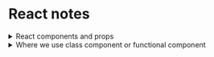 # React notes
<details>
 <summary>React components and props</summary>
 <br>

 - components হল react এর কোন একটা পুরো `function()` টাই হল react এর একটা component,
 এবং সেই function টা যা return করে তাই হলো এক একটা element।
 - যেকোন component একটা **react element** return করবে। react er মধ্যে যদি ```jsx <Button />``` একটা element দেওয়া হয় তাহলে react খুজবে `Button` নামে কোন `function` আছে কি না ? তখন সেই `fuction এ যা return করা আছে তাকে react এর 
 element হিসাবে দেখাবে। 
 - `<button height={a}/>` এটা যদি normal HTML element এর মত হতো তাহলে এটাতে আমরা paramiter দিতে পারতাম না, এটা যেহুতু একটা valid javaScript `function()` এজন্য আমরা এটাতে paramiter use করতে পারব এটাই react component এর power
 এই `height={a}` paramiter হিসাবে component থেকে element এ যেকোন কিছু পাস করতে পারি।
 - component have two syntax `1 class component` and `2 functional component`
 - why we use class component? because class component is a stateful component যদিও state management `useSate()` hook এর মাধ্যমে হয়। এটাই react এর recomanded way কিন্তু পুরোন application এ কাজ করতে গেলে এটা প্রয়জন আছে তাই class component শেখা জরুরী এটা শিখলে react er core syntex বোঝা যাবে।

 **Example**
 `Button.jsx`
 ```jsx
//  যেহুতু myclass Object হিসাবে এখানে এসেছে তাই object destructure করে নিতে হবে তাই একে {} এইরকম 
// block er মধ্যে রাখতে হবে
 const Button = ({myclass}) => {
    // now we can use {myclass} anywhere
    return (
        <div>
            <button className={myclass}>modal btn</button><br />
        </div>
    );
};

export default Button;
```

 **Example**
 `app.jsx`
 ```jsx
 import Button from "component/Button"
 const app = () => {
    return (
        <div>
        // we con recive this button attributes as button component (paramiter) 
        // becouse button component is a valid javaScript function
        // এখানে যা attributes pass করা হবে তাই চলে যাবে Button component er (paramiter) হিসাবে Object আকারে
           <Button myclass={"mb-5 text-white"}>
        </div>
    );
};

export default app;
```


</details>
<details>
<summary>Where we use class component or functional component</summary>

<h5>React Lifecycle Methods vs Hooks</h5>
<details>
<summary>React Functional Component কোথায় ব্যবহার করব?</summary>
<br>
Functional Components মূলত সহজ এবং হালকা (lightweight)। আধুনিক React অ্যাপ্লিকেশনগুলোতে এগুলো বেশি জনপ্রিয়, ব্যবহারের ক্ষেত্র:

 - Simple UI Rendering: যখন শুধু UI দেখাতে হবে, জটিল logic বা lifecycle methods দরকার নেই।
 - Hooks ব্যবহার করতে চাইলে: Functional Component-এ useState, useEffect, useContext ইত্যাদি React Hooks ব্যবহার করা যায়।
 - Performance & Clean Code: Functional Components কম boilerplate কোড লিখতে হয়, তাই কোড পরিষ্কার এবং maintain করা সহজ।
 - Modern React Best Practice: React team-এর recommendation হলো functional component + hooks ব্যবহার করা।
</details>

<details>
<summary>React Class Component কোথায় ব্যবহার করব?</summary>
<br>
Class Components পুরনো React style, কিন্তু কিছু ক্ষেত্রে এখনও ব্যবহার হতে পারে, ব্যবহারের ক্ষেত্র:
<br>

 - Legacy Projects: পুরনো প্রোজেক্ট যেখানে আগে থেকেই class component ব্যবহার হচ্ছে।

 - Lifecycle Method দরকার: যেমন: `componentDidMount()`, `componentDidUpdate()`, `componentWillUnmount()` ইত্যাদি। যদিও এখন hooks দিয়ে functional component-এও এই কাজ করা যায়।
 
 - State Management (Old Way): আগে functional component-এ state ছিল না, তাই stateful logic এর জন্য class component লাগত। এখন `useState()` ও `useReducer()` দিয়ে এই সমস্যা নেই।
</details>

# React Lifecycle Methods vs Hooks (Mapping Table)

| Class Component Lifecycle                | Functional Component Hook            | ব্যাখ্যা                                            |
| ---------------------------------------- | ------------------------------------ | --------------------------------------------------- |
| `componentDidMount()`                    | `useEffect(() => { ... }, [])`       | কম্পোনেন্ট প্রথমবার render হলে effect চালানোর জন্য। |
| `componentDidUpdate()`                   | `useEffect(() => { ... }, [deps])`   | ডিপেনডেন্সি পরিবর্তন হলে effect রান হবে।            |
| `componentWillUnmount()`                 | Cleanup function inside `useEffect`  | কম্পোনেন্ট unmount হওয়ার সময় cleanup করার জন্য।     |
| `shouldComponentUpdate()`                | `React.memo` বা `useMemo`            | unnecessary re-render আটকানোর জন্য।                 |
| `getDerivedStateFromProps()`             | `useEffect()` + state logic          | props অনুযায়ী state update করার জন্য।               |
| `componentDidCatch()` / Error Boundaries | এখনো Class Component-এ (Hooks এ নেই) | Error handling এর জন্য class component দরকার।       |
| `setState()`                             | `useState()` বা `useReducer()`       | state update করার জন্য।                             |

---

## ✅ Class Component Example

```jsx
class Example extends React.Component {
    componentDidMount() {
        console.log("Mounted");
    }

    componentWillUnmount() {
        console.log("Unmounted");
    }

    render() {
        return <h1>Hello</h1>;
    }
}
```

## ✅ Functional Component Example (Same Work)

```jsx
import { useEffect } from "react";

function Example() {
    
    useEffect(() => {
       console.log("Mounted");
        return () => {
          console.log("Unmounted");
        };
    }, []);

    return <h1>Hello</h1>;
}
```

</details>
